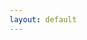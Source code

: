 ```yaml
---
layout: default
---
```

<!--
## Work

Jan 2019 - Apr 2020

plista GmbH


## Education

Sep 2018 - Oct 2019

University of Glasgow, **MSc Research Methods of Psychological Science**
*Master's project:*

Sep 2012 - Jun 2016

University of Glasgow, **MA Psychology** -->
